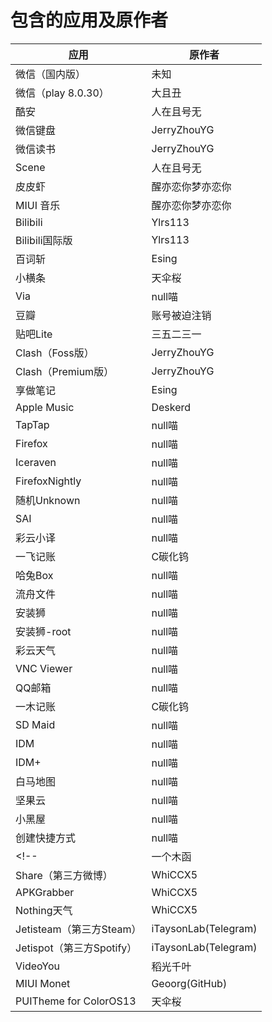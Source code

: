 # 包含的应用及原作者

| 应用 | 原作者 |
| --- | --- |
| 微信（国内版） | 未知 |
| 微信（play 8.0.30） | 大且丑 |
| 酷安 | 人在且号无 |
| 微信键盘 | JerryZhouYG |
| 微信读书 | JerryZhouYG |
| Scene | 人在且号无 |
| 皮皮虾 | 醒亦恋你梦亦恋你 |
| MIUI 音乐 | 醒亦恋你梦亦恋你 |
| Bilibili | Ylrs113 |
| Bilibili国际版 | Ylrs113 |
| 百词斩 | Esing |
| 小横条 | 天伞桜 |
| Via | null喵 |
| 豆瓣 | 账号被迫注销 |
| 贴吧Lite | 三五二三一 |
| Clash（Foss版） | JerryZhouYG |
| Clash（Premium版） | JerryZhouYG |
| 享做笔记 | Esing |
| Apple Music | Deskerd |
| TapTap | null喵 |
| Firefox | null喵 |
| Iceraven | null喵 |
| FirefoxNightly | null喵 |
| 随机Unknown | null喵 |
| SAI | null喵 |
| 彩云小译 | null喵 |
| 一飞记账 | C碳化钨 |
| 哈兔Box | null喵 |
| 流舟文件 | null喵 |
| 安装狮 | null喵 |
| 安装狮-root | null喵 |
| 彩云天气 | null喵 |
| VNC Viewer | null喵 |
| QQ邮箱 | null喵 |
| 一木记账 | C碳化钨 |
| SD Maid | null喵 |
| IDM | null喵 |
| IDM+ | null喵 |
| 白马地图 | null喵 |
| 坚果云 | null喵 |
| 小黑屋 | null喵 |
| 创建快捷方式 | null喵 |
<!-- | 一个木函 | JerryZhouYG |
| Share（第三方微博） | WhiCCX5 |
| APKGrabber | WhiCCX5 |
| Nothing天气 | WhiCCX5 |
| Jetisteam（第三方Steam） | iTaysonLab(Telegram) |
| Jetispot（第三方Spotify） | iTaysonLab(Telegram) |
| VideoYou | 稻光千叶 |
| MIUI Monet | Geoorg(GitHub) |
| PUITheme for ColorOS13 | 天伞桜 | -->

